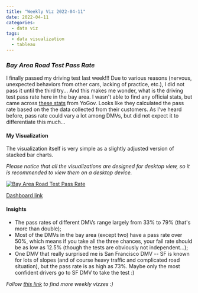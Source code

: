 ```yaml
---
title: "Weekly Viz 2022-04-11"
date: 2022-04-11
categories:
  - data viz
tags:
  - data visualization
  - tableau
---
```


### *Bay Area Road Test Pass Rate*

I finally passed my driving test last week!!! Due to various reasons (nervous, unexpected behaviors from other cars, lacking of practice, etc.), I did not pass it until the third try... And this makes me wonder, what is the driving test pass rate here in the bay area. I wasn't able to find any official stats, but came across [these stats](https://yogov.org/dmv/california/bay-area-dmv-road-test-pass-rates/) from YoGov. Looks like they calculated the pass rate based on the the data collected from their customers. As I've heard before, pass rate could vary a lot among DMVs, but did not expect it to differentiate this much...  

#### My Visualization

The visualization itself is very simple as a slightly adjusted version of stacked bar charts.  

*Please notice that all the visualizations are designed for desktop view, so it is recommended to view them on a desktop device.*  

<div class='tableauPlaceholder' id='viz1649737003707' style='position: relative'>
  <noscript><a href='#'>
    <img alt='Bay Area Road Test Pass Rate ' src='https:&#47;&#47;public.tableau.com&#47;static&#47;images&#47;20&#47;20220411BayAreaRoadTestPassRate&#47;BayAreaRoadTestPassRate&#47;1_rss.png' style='border: none' />
    </a></noscript>
  <object class='tableauViz'  style='display:none;'>
    <param name='host_url' value='https%3A%2F%2Fpublic.tableau.com%2F' /> 
    <param name='embed_code_version' value='3' />
    <param name='site_root' value='' />
    <param name='name' value='20220411BayAreaRoadTestPassRate&#47;BayAreaRoadTestPassRate' />
    <param name='tabs' value='no' />
    <param name='toolbar' value='yes' />
    <param name='static_image' value='https:&#47;&#47;public.tableau.com&#47;static&#47;images&#47;20&#47;20220411BayAreaRoadTestPassRate&#47;BayAreaRoadTestPassRate&#47;1.png' />
    <param name='animate_transition' value='yes' />
    <param name='display_static_image' value='yes' />
    <param name='display_spinner' value='yes' />
    <param name='display_overlay' value='yes' />
    <param name='display_count' value='yes' />
    <param name='language' value='en-US' />
    <param name='filter' value='publish=yes' />
  </object></div>            
  <script type='text/javascript'>          
  var divElement = document.getElementById('viz1649737003707');   
  var vizElement = divElement.getElementsByTagName('object')[0];          
  if ( divElement.offsetWidth > 800 ) { vizElement.style.width='800px';vizElement.style.height='527px';} else if ( divElement.offsetWidth > 500 ) { vizElement.style.width='800px';vizElement.style.height='527px';} else { vizElement.style.width='100%';vizElement.style.height='727px';} 
  var scriptElement = document.createElement('script');                
  scriptElement.src = 'https://public.tableau.com/javascripts/api/viz_v1.js';  
  vizElement.parentNode.insertBefore(scriptElement, vizElement);          
</script>
  
[Dashboard link](https://public.tableau.com/views/20220411BayAreaRoadTestPassRate/BayAreaRoadTestPassRate?:language=en-US&publish=yes&:display_count=n&:origin=viz_share_link)
  
#### Insights
* The pass rates of different DMVs range largely from 33% to 79% (that's more than double);  
* Most of the DMVs in the bay area (except two) have a pass rate over 50%, which means if you take all the three chances, your fail rate should be as low as 12.5% (though the tests are obviously not independent...);  
* One DMV that really surprised me is San Francisco DMV -- SF is known for lots of slopes (and of course heavy traffic and complicated road situation), but the pass rate is as high as 73%. Maybe only the most confident drivers go to SF DMV to take the test :)  

*Follow [this link](https://yudong-94.github.io/personal-website/project/WeeklyViz2022/) to find more weekly vizzes :)*
